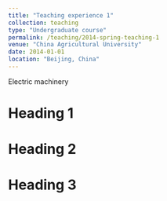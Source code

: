 ```yaml
---
title: "Teaching experience 1"
collection: teaching
type: "Undergraduate course"
permalink: /teaching/2014-spring-teaching-1
venue: "China Agricultural University"
date: 2014-01-01
location: "Beijing, China"
---
```


Electric machinery

Heading 1
======

Heading 2
======

Heading 3
======